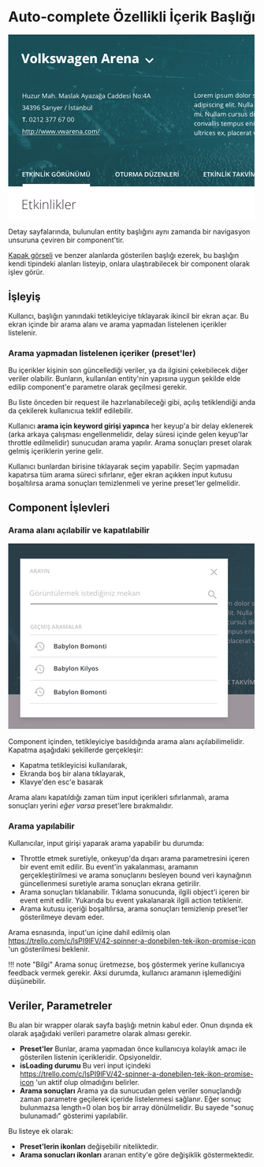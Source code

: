 # Auto-complete Özellikli İçerik Başlığı

![Screenshot](images/heading-w-autocomplete-1.png)

Detay sayfalarında, bulunulan entity başlığını aynı zamanda bir navigasyon unsuruna çeviren bir component'tir.

[Kapak görseli](https://trello.com/c/6S7wZFrE/5-kapak-gorseli) ve benzer alanlarda gösterilen başlığı ezerek, bu başlığın kendi tipindeki alanları listeyip, onlara ulaştırabilecek bir component olarak işlev görür.

## İşleyiş

Kullancı, başlığın yanındaki tetikleyiciye tıklayarak ikincil bir ekran açar. Bu ekran içinde bir arama alanı ve arama yapmadan listelenen içerikler listelenir.

### Arama yapmadan listelenen içeriker (preset'ler)

Bu içerikler kişinin son güncellediği veriler, ya da ilgisini çekebilecek diğer veriler olabilir. Bunların, kullanılan entity'nin yapısına uygun şekilde elde edilip component'e parametre olarak geçilmesi gerekir.

Bu liste önceden bir request ile hazırlanabileceği gibi, açılış tetiklendiği anda da çekilerek kullanıcıua teklif edilebilir.

Kullanıcı **arama için keyword girişi yapınca** her keyup'a bir delay eklenerek (arka arkaya çalışması engellenmelidir, delay süresi içinde gelen keyup'lar throttle edilmelidir) sunucudan arama yapılır. Arama sonuçları preset olarak gelmiş içeriklerin yerine gelir.

Kullanıcı bunlardan birisine tıklayarak seçim yapabilir. Seçim yapmadan kapatırsa tüm arama süreci sıfırlanır, eğer ekran açıkken input kutusu boşaltılırsa arama sonuçları temizlenmeli ve yerine preset'ler gelmelidir.

## Component İşlevleri

### Arama alanı açılabilir ve kapatılabilir

![Screenshot](images/heading-w-autocomplete-2.png)

Component içinden, tetikleyiciye basıldığında arama alanı açılabilimelidir. Kapatma aşağıdaki şekillerde gerçekleşir:

- Kapatma tetikleyicisi kullanılarak,
- Ekranda boş bir alana tıklayarak,
- Klavye'den esc'e basarak

Arama alanı kapatıldığı zaman tüm input içerikleri sıfırlanmalı, arama sonuçları yerini *eğer varsa* preset'lere bırakmalıdır.

### Arama yapılabilir

Kullanıcılar, input girişi yaparak arama yapabilir bu durumda:

- Throttle etmek suretiyle, onkeyup'da dışarı arama parametresini içeren bir event emit edilir. Bu event'in yakalanması, aramanın gerçekleştirilmesi ve arama sonuçlarını besleyen bound veri kaynağının güncellenmesi suretiyle arama sonuçları ekrana getirilir.
- Arama sonuçları tıklanabilir. Tıklama sonucunda, ilgili object'i içeren bir event emit edilir. Yukarıda bu event yakalanarak ilgili action tetiklenir.
- Arama kutusu içeriği boşaltılırsa, arama sonuçları temizlenip preset'ler gösterilmeye devam eder.

Arama esnasında, input'un içine dahil edilmiş olan https://trello.com/c/lsPI9lFV/42-spinner-a-donebilen-tek-ikon-promise-icon 'un gösterilmesi beklenir.

!!! note "Bilgi"
	Arama sonuç üretmezse, boş göstermek yerine kullanıcıya feedback vermek gerekir. Aksi durumda, kullanıcı aramanın işlemediğini düşünebilir.

## Veriler, Parametreler

Bu alan bir wrapper olarak sayfa başlığı metnin kabul eder. Onun dışında ek olarak aşağıdaki verileri parametre olarak alması gerekir.

- **Preset'ler** Bunlar, arama yapmadan önce kullanıcıya kolaylık amacı ile gösterilen listenin içerikleridir. Opsiyoneldir.
- **isLoading durumu** Bu veri input içindeki https://trello.com/c/lsPI9lFV/42-spinner-a-donebilen-tek-ikon-promise-icon 'un aktif olup olmadığını belirler.
- **Arama sonuçları** Arama ya da sunucudan gelen veriler sonuçlandığı zaman parametre geçilerek içeride listelenmesi sağlanır. Eğer sonuç bulunmazsa length=0 olan boş bir array dönülmelidir. Bu sayede "sonuç bulunamadı" gösterimi yapılabilir.

Bu listeye ek olarak:

- **Preset'lerin ikonları** değişebilir niteliktedir.
- **Arama sonucları ikonları** aranan entity'e göre değişiklik göstermektedir. 